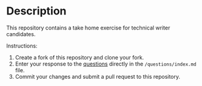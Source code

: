 # Description
This repository contains a take home exercise for technical writer candidates. 

Instructions:
1. Create a fork of this repository and clone your fork.
1. Enter your response to the [questions](/questions/index.md) directly in the `/questions/index.md` file.
1. Commit your changes and submit a pull request to this repository. 
